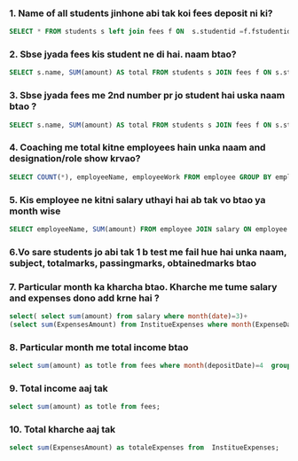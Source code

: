 ### 1. Name of all students jinhone abi tak koi fees deposit ni ki?

```sql
SELECT * FROM students s left join fees f ON  s.studentid =f.fstudentid where fstudentid is null;
```
### 2. Sbse jyada fees kis student ne di hai. naam btao?
```sql
SELECT s.name, SUM(amount) AS total FROM students s JOIN fees f ON s.studentid IN (f.fstudentid) GROUP BY s.name ORDER BY total DESC LIMIT 1;;

```
### 3. Sbse jyada fees me 2nd number pr jo student hai uska naam btao ?
```sql
SELECT s.name, SUM(amount) AS total FROM students s JOIN fees f ON s.studentid IN (f.fstudentid)  GROUP BY s.name ORDER BY total DESC LIMIT 2;
```
### 4. Coaching me total kitne employees hain unka naam and designation/role show krvao?
```sql
SELECT COUNT(*), employeeName, employeeWork FROM employee GROUP BY employeeName, employeeWork;
```
### 5. Kis employee ne kitni salary uthayi hai ab tak vo btao ya month wise
```sql
SELECT employeeName, SUM(amount) FROM employee JOIN salary ON employee.employeeId = salary.employeeId GROUP BY employeeName;
```
### 6.Vo sare students jo abi tak 1 b test me fail hue hai unka naam, subject, totalmarks, passingmarks, obtainedmarks btao   


### 7. Particular month ka kharcha btao. Kharche me tume salary and expenses dono add krne hai ?

```sql
select( select sum(amount) from salary where month(date)=3)+
(select sum(ExpensesAmount) from InstitueExpenses where month(ExpenseDate)=4)as total_amount;
```

### 8. Particular month me total income btao 
```sql
select sum(amount) as totle from fees where month(depositDate)=4  group by month(depositDate) order by totle ;
```

### 9. Total income aaj tak 
```sql
select sum(amount) as totle from fees;
```
### 10. Total kharche aaj tak 
```sql
select sum(ExpensesAmount) as totaleExpenses from  InstitueExpenses;
```
###
